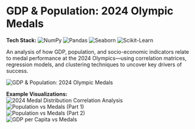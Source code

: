 # GDP & Population: 2024 Olympic Medals

**Tech Stack:** ![NumPy](https://img.shields.io/badge/NumPy-013243?logo=numpy&logoColor=white) ![Pandas](https://img.shields.io/badge/Pandas-150458?logo=pandas&logoColor=white) ![Seaborn](https://img.shields.io/badge/Seaborn-377EB8?logo=seaborn&logoColor=white) ![Scikit-Learn](https://img.shields.io/badge/Scikit--Learn-F7931E?logo=scikit-learn&logoColor=white)

An analysis of how GDP, population, and socio-economic indicators relate to medal performance at the 2024 Olympics—using correlation matrices, regression models, and clustering techniques to uncover key drivers of success.

![GDP & Population: 2024 Olympic Medals](https://github.com/yildiramdsa/gdp_and_population_2024_olympic_medals/blob/main/images/gdp_and_population_2024_olympic_medals.png)

**Example Visualizations:**  
![2024 Medal Distribution Correlation Analysis](https://github.com/yildiramdsa/gdp_and_population_2024_olympic_medals/blob/main/images/2024_medal_distribution_correlation_analysis.png)  
![Population vs Medals (Part 1)](https://github.com/yildiramdsa/gdp_and_population_2024_olympic_medals/blob/main/images/population_vs_medals_part_1.png)  
![Population vs Medals (Part 2)](https://github.com/yildiramdsa/gdp_and_population_2024_olympic_medals/blob/main/images/population_vs_medals_part_2.png)  
![GDP per Capita vs Medals](https://github.com/yildiramdsa/gdp_and_population_2024_olympic_medals/blob/main/images/gdp_per_capita_vs_medals.png)  
